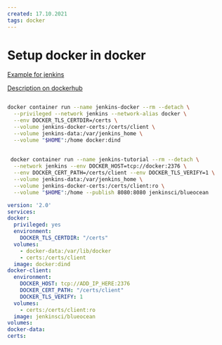 ```yaml
---
created: 17.10.2021
tags: docker
---
```


# Setup docker in docker

[Example for jenkins](https://www.jenkins.io/doc/tutorials/create-a-pipeline-in-blue-ocean/)

[Description on dockerhub](https://hub.docker.com/_/docker?tab=description)

```bash

docker container run --name jenkins-docker --rm --detach \
  --privileged --network jenkins --network-alias docker \
  --env DOCKER_TLS_CERTDIR=/certs \
  --volume jenkins-docker-certs:/certs/client \
  --volume jenkins-data:/var/jenkins_home \
  --volume "$HOME":/home docker:dind
  
  
 docker container run --name jenkins-tutorial --rm --detach \
  --network jenkins --env DOCKER_HOST=tcp://docker:2376 \
  --env DOCKER_CERT_PATH=/certs/client --env DOCKER_TLS_VERIFY=1 \
  --volume jenkins-data:/var/jenkins_home \
  --volume jenkins-docker-certs:/certs/client:ro \
  --volume "$HOME":/home --publish 8080:8080 jenkinsci/blueocean

  ```

  ```yaml
  version: '2.0'
services:
  docker:
    privileged: yes
    environment:
      DOCKER_TLS_CERTDIR: "/certs"    
    volumes:
      - docker-data:/var/lib/docker
      - certs:/certs/client
    image: docker:dind
  docker-client:
    environment:
      DOCKER_HOST: tcp://ADD_IP_HERE:2376
      DOCKER_CERT_PATH: "/certs/client"
      DOCKER_TLS_VERIFY: 1
    volumes:
      - certs:/certs/client:ro
    image: jenkinsci/blueocean
volumes:
  docker-data:
  certs:  
  ```
